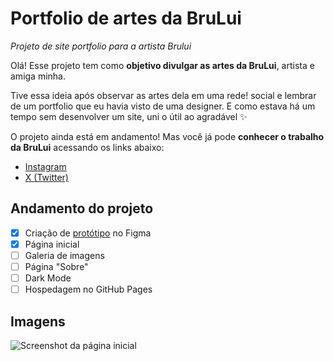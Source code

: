 # Portfolio de artes da BruLui
 _Projeto de site portfolio para a artista Brului_

 Olá! Esse projeto tem como **objetivo divulgar as artes da BruLui**, artista e amiga minha.

 Tive essa ideia após observar as artes dela em uma rede!
 social e lembrar de um portfolio que eu havia visto de uma designer. E como estava há um tempo sem desenvolver um site, uni o útil ao agradável ✨

 O projeto ainda está em andamento! Mas você já pode **conhecer o trabalho da BruLui** acessando os links abaixo:

- [Instagram](https://www.instagram.com/bru__lui/)
- [X (Twitter)](https://twitter.com/Bru__Lui)

## Andamento do projeto
- [x] Criação de [protótipo](https://www.figma.com/file/PsfgN6ezP3b7w8LuxTNH8t/Portfolio?type=design&node-id=0%3A1&mode=design&t=tOClxH48kZjCOfkS-1) no Figma
- [x] Página inicial
- [ ] Galeria de imagens
- [ ] Página "Sobre"
- [ ] Dark Mode
- [ ] Hospedagem no GitHub Pages

## Imagens
![Screenshot da página inicial](https://github.com/mariafcknt/portfolio-brului/assets/105084673/0e2d732a-11f9-4bd0-88b2-01d132869887)


